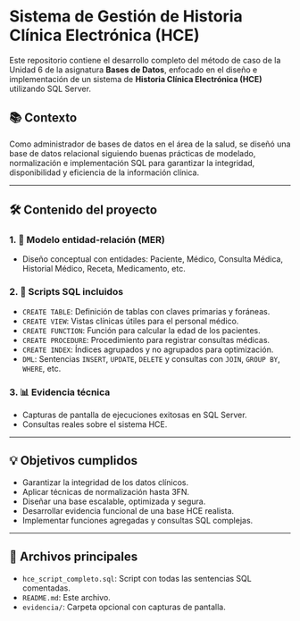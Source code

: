 # Sistema de Gestión de Historia Clínica Electrónica (HCE)

Este repositorio contiene el desarrollo completo del método de caso de la Unidad 6 de la asignatura **Bases de Datos**, enfocado en el diseño e implementación de un sistema de **Historia Clínica Electrónica (HCE)** utilizando SQL Server.

## 📚 Contexto

Como administrador de bases de datos en el área de la salud, se diseñó una base de datos relacional siguiendo buenas prácticas de modelado, normalización e implementación SQL para garantizar la integridad, disponibilidad y eficiencia de la información clínica.

---

## 🛠️ Contenido del proyecto

### 1. 🧱 Modelo entidad-relación (MER)
- Diseño conceptual con entidades: Paciente, Médico, Consulta Médica, Historial Médico, Receta, Medicamento, etc.

### 2. 🧾 Scripts SQL incluidos
- `CREATE TABLE`: Definición de tablas con claves primarias y foráneas.
- `CREATE VIEW`: Vistas clínicas útiles para el personal médico.
- `CREATE FUNCTION`: Función para calcular la edad de los pacientes.
- `CREATE PROCEDURE`: Procedimiento para registrar consultas médicas.
- `CREATE INDEX`: Índices agrupados y no agrupados para optimización.
- `DML`: Sentencias `INSERT`, `UPDATE`, `DELETE` y consultas con `JOIN`, `GROUP BY`, `WHERE`, etc.

### 3. 📊 Evidencia técnica
- Capturas de pantalla de ejecuciones exitosas en SQL Server.
- Consultas reales sobre el sistema HCE.

---

## 💡 Objetivos cumplidos

- Garantizar la integridad de los datos clínicos.
- Aplicar técnicas de normalización hasta 3FN.
- Diseñar una base escalable, optimizada y segura.
- Desarrollar evidencia funcional de una base HCE realista.
- Implementar funciones agregadas y consultas SQL complejas.

---

## 📁 Archivos principales

- `hce_script_completo.sql`: Script con todas las sentencias SQL comentadas.
- `README.md`: Este archivo.
- `evidencia/`: Carpeta opcional con capturas de pantalla.





